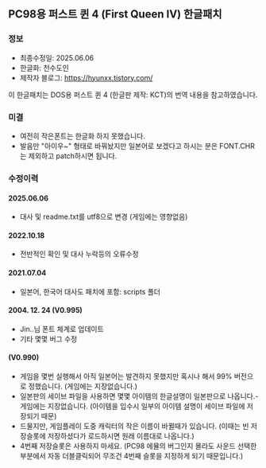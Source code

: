 ## PC98용 퍼스트 퀸 4 (First Queen IV) 한글패치
### 정보
* 최종수정일: 2025.06.06
* 한글화: 천수도인
* 제작자 블로그: https://hyunxx.tistory.com/

이 한글패치는 DOS용 퍼스트 퀸 4 (한글판 제작: KCT)의 번역 내용을 참고하였습니다.

### 미결
* 여전히 작은폰트는 한글화 하지 못했습니다.
* 발음만 "아이우~" 형태로 바꿔놨지만 일본어로 보겠다고 하시는 분은 FONT.CHR는 제외하고 patch하시면 됩니다.

### 수정이력
#### 2025.06.06
* 대사 및 readme.txt를 utf8으로 변경 (게임에는 영향없음)
#### 2022.10.18
* 전반적인 확인 및 대사 누락등의 오류수정
#### 2021.07.04
* 일본어, 한국어 대사도 패치에 포함: scripts 폴더
#### 2004. 12. 24 (V0.995)
* Jin..님 폰트 체계로 업데이트
* 기타 몇몇 버그 수정
#### (V0.990)
* 게임을 몇번 실행해서 아직 일본어는 발견하지 못했지만 혹시나 해서 99% 버전으로 정했습니다. (게임에는 지장없습니다.)
* 일본판의 세이브 파일을 사용하면 몇몇 아이템의 한글설명이 일본판으로 나옵니다.-게임에는 지장없습니다. (아이템을 입수시 일부의 아이템 설명이 세이브 파일에 저장되기 때문)
* 드물지만, 게임플레이 도중 캐릭터의 작은 이름이 바뀔때가 있습니다. (이때는 빈 저장슬롯에 저장하셨다가 로드하시면 원래 이름대로 나옵니다.)
* 4번째 저장슬롯은 사용하지 마세요. (PC98 에뮬의 버그인지 몰라도 사운드 선택한 부분에서 자동 더블클릭되어 무조건 4번째 슬롯을 지정하게 되기 때문입니다.)